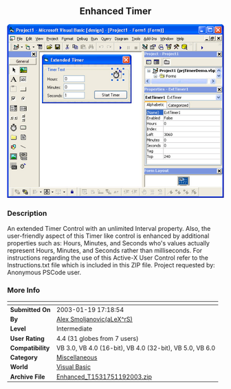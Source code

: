 ﻿<div align="center">

## Enhanced Timer

<img src="PIC20031191820584139.jpg">
</div>

### Description

An extended Timer Control with an unlimited Interval property. Also, the user-friendly aspect of this Timer like control is enhanced by additional properties such as: Hours, Minutes, and Seconds who's values actually represent Hours, Minutes, and Seconds rather than milliseconds. For instructions regarding the use of this Active-X User Control refer to the Instructions.txt file which is included in this ZIP file. Project requested by: Anonymous PSCode user.
 
### More Info
 


<span>             |<span>
---                |---
**Submitted On**   |2003-01-19 17:18:54
**By**             |[Alex Smoljanovic\(aLeX^rS\)](https://github.com/Planet-Source-Code/PSCIndex/blob/master/ByAuthor/alex-smoljanovic-alex-rs.md)
**Level**          |Intermediate
**User Rating**    |4.4 (31 globes from 7 users)
**Compatibility**  |VB 3\.0, VB 4\.0 \(16\-bit\), VB 4\.0 \(32\-bit\), VB 5\.0, VB 6\.0
**Category**       |[Miscellaneous](https://github.com/Planet-Source-Code/PSCIndex/blob/master/ByCategory/miscellaneous__1-1.md)
**World**          |[Visual Basic](https://github.com/Planet-Source-Code/PSCIndex/blob/master/ByWorld/visual-basic.md)
**Archive File**   |[Enhanced\_T1531751192003\.zip](https://github.com/Planet-Source-Code/alex-smoljanovic-alex-rs-enhanced-timer__1-42573/archive/master.zip)








